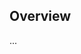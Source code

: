 <!-- Note: Please must use one of our issue templates to file an issue! 🛑 -->
<!-- 👉 https://github.com/JoshuaKGoldberg/cta-transition-engines-test/issues/new/choose 👈 -->
<!-- **Issues that should have been filed with a template will be closed without action, and we will ask you to use a template.** -->

<!-- This blank issue template is only for issues that don't fit any of the templates. -->

## Overview

...
